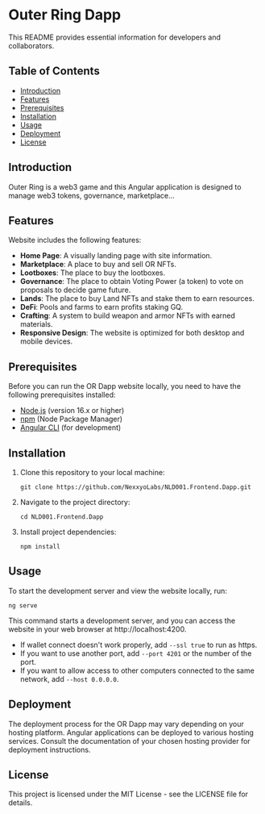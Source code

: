# Outer Ring Dapp

This README provides essential information for developers and collaborators.

## Table of Contents

- [Introduction](#introduction)
- [Features](#features)
- [Prerequisites](#prerequisites)
- [Installation](#installation)
- [Usage](#usage)
- [Deployment](#deployment)
- [License](#license)

## Introduction

Outer Ring is a web3 game and this Angular application is designed to manage web3 tokens, governance, marketplace...

## Features

Website includes the following features:

- **Home Page**: A visually landing page with site information.
- **Marketplace**: A place to buy and sell OR NFTs.
- **Lootboxes**: The place to buy the lootboxes.
- **Governance**: The place to obtain Voting Power (a token) to vote on proposals to decide game future.
- **Lands**: The place to buy Land NFTs and stake them to earn resources.
- **DeFi**: Pools and farms to earn profits staking GQ.
- **Crafting**: A system to build weapon and armor NFTs with earned materials.
- **Responsive Design**: The website is optimized for both desktop and mobile devices.

## Prerequisites

Before you can run the OR Dapp website locally, you need to have the following prerequisites installed:

- [Node.js](https://nodejs.org/) (version 16.x or higher)
- [npm](https://www.npmjs.com/) (Node Package Manager)
- [Angular CLI](https://angular.io/cli) (for development)

## Installation

1. Clone this repository to your local machine:

   ```
   git clone https://github.com/NexxyoLabs/NLD001.Frontend.Dapp.git
   ```

2. Navigate to the project directory:

   ```
   cd NLD001.Frontend.Dapp
   ```

3. Install project dependencies:

   ```
   npm install
   ```

## Usage

To start the development server and view the website locally, run:

  ```
  ng serve
  ```

This command starts a development server, and you can access the website in your web browser at http://localhost:4200.

* If wallet connect doesn't work properly, add `--ssl true` to run as https.
* If you want to use another port, add `--port 4201` or the number of the port.
* If you want to allow access to other computers connected to the same network, add `--host 0.0.0.0`.

## Deployment

The deployment process for the OR Dapp may vary depending on your hosting platform. Angular applications can be deployed to various hosting services. Consult the documentation of your chosen hosting provider for deployment instructions.

## License

This project is licensed under the MIT License - see the LICENSE file for details.
